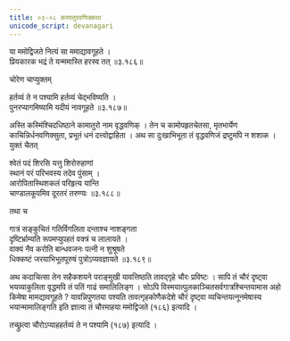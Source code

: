 ```yaml
---
title: ०३-०८ कामातुरवणिक्कथा
unicode_script: devanagari
---
```


या ममोद्विजते नित्यं सा ममाद्यावगूहते ।  
प्रियकारक भद्रं ते यन्ममास्ति हरस्व तत् ॥३.१८६॥

चोरेण चाप्युक्तम्

हर्तव्यं ते न पश्यामि हर्तव्यं चेद्भविष्यति ।  
पुनरप्यागमिष्यामि यदीयं नावगूहते ॥३.१८७॥

अस्ति कस्मिंश्चिदधिष्ठाने कामातुरो नाम वृद्धवणिक् । तेन च कामोपहृतचेतसा, मृतभार्येण काचिन्निर्धनवणिक्सुता, प्रभूतं धनं दत्त्वोद्वाहिता । अथ सा दुःखाभिभूता तं वृद्धवणिजं द्रष्टुमपि न शशाक । युक्तं चैतत्

श्वेतं पदं शिरसि यत्तु शिरोरुहाणां  
स्थानं परं परिभवस्य तदेव पुंसाम् ।  
आरोपितास्थिशकलं परिहृत्य यान्ति  
चाण्डालकूपमिव दूरतरं तरुण्यः ॥३.१८८॥

तथा च

गात्रं सङ्कुचितं गतिर्विगलिता दन्ताश्च नाशङ्गता  
दृष्टिर्भ्राम्यति रूपमप्युपहतं वक्त्रं च लालायते ।  
वाक्यं नैव करोति बान्धवजनः पत्नी न शुश्रूषते  
धिक्कष्टं जरयाभिभूतपूरुषं पुत्रोऽप्यवज्ञायते ॥३.१८९॥

अथ कदाचित्सा तेन सहैकशयने पराङ्मुखी यावत्तिष्ठति तावद्गृहे चौरः प्रविष्टः । सापि तं चौरं दृष्ट्वा भयव्याकुलिता वृद्धमपि तं पतिं गाढं समालिलिङ्ग । सोऽपि विस्मयात्पुलकाञ्चितसर्वगात्रश्चिन्तयामास अहो किमेषा मामद्यावगूहते ? यावन्निपुणतया पश्यति तावत्गृहकोणैकदेशे चौरं दृष्ट्वा व्यचिन्तयत्नूनमेषास्य भयान्मामालिङ्गति इति ज्ञात्वा तं चौरमाहया ममोद्विजते (१८६) इत्यादि ।  

तच्छ्रुत्वा चौरोऽप्याहहर्तव्यं ते न पश्यामि (१८७) इत्यादि ।
